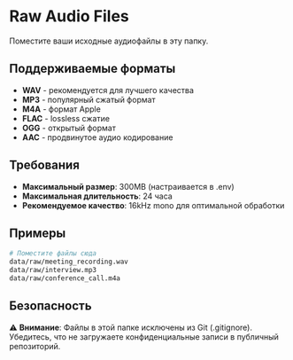 # Raw Audio Files

Поместите ваши исходные аудиофайлы в эту папку.

## Поддерживаемые форматы

- **WAV** - рекомендуется для лучшего качества
- **MP3** - популярный сжатый формат
- **M4A** - формат Apple
- **FLAC** - lossless сжатие
- **OGG** - открытый формат
- **AAC** - продвинутое аудио кодирование

## Требования

- **Максимальный размер**: 300MB (настраивается в .env)
- **Максимальная длительность**: 24 часа
- **Рекомендуемое качество**: 16kHz mono для оптимальной обработки

## Примеры

```bash
# Поместите файлы сюда
data/raw/meeting_recording.wav
data/raw/interview.mp3
data/raw/conference_call.m4a
```

## Безопасность

⚠️ **Внимание**: Файлы в этой папке исключены из Git (.gitignore).
Убедитесь, что не загружаете конфиденциальные записи в публичный репозиторий.
